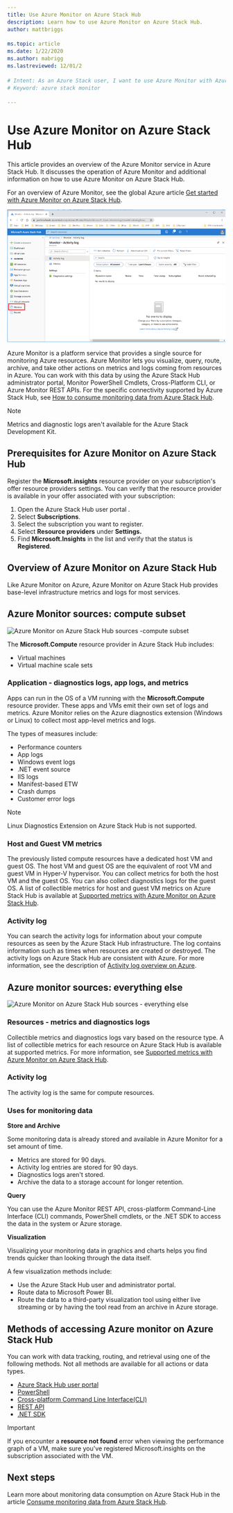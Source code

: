 ```yaml
---
title: Use Azure Monitor on Azure Stack Hub 
description: Learn how to use Azure Monitor on Azure Stack Hub.
author: mattbriggs

ms.topic: article
ms.date: 1/22/2020
ms.author: mabrigg
ms.lastreviewed: 12/01/2

# Intent: As an Azure Stack user, I want to use Azure Monitor with Azure Stack so I can monitor Azure resources.
# Keyword: azure stack monitor

---
```



# Use Azure Monitor on Azure Stack Hub

This article provides an overview of the Azure Monitor service in Azure Stack Hub. It discusses the operation of Azure Monitor and additional information on how to use Azure Monitor on Azure Stack Hub. 

For an overview of Azure Monitor, see the global Azure article [Get started with Azure Monitor on Azure Stack Hub](https://docs.microsoft.com/azure/monitoring-and-diagnostics/monitoring-get-started).

![Azure Stack Hub Monitor blade](./media/azure-stack-metrics-azure-data/azs-monitor.png)

Azure Monitor is a platform service that provides a single source for monitoring Azure resources. Azure Monitor lets you visualize, query, route, archive, and take other actions on metrics and logs coming from resources in Azure. You can work with this data by using the Azure Stack Hub administrator portal, Monitor PowerShell Cmdlets, Cross-Platform CLI, or Azure Monitor REST APIs. For the specific connectivity supported by Azure Stack Hub, see [How to consume monitoring data from Azure Stack Hub](azure-stack-metrics-monitor.md).

> [!Note]
> Metrics and diagnostic logs aren't available for the Azure Stack Development Kit.

## Prerequisites for Azure Monitor on Azure Stack Hub

Register the **Microsoft.insights** resource provider on your subscription's offer resource providers settings. You can verify that the resource provider is available in your offer associated with your subscription:

1. Open the Azure Stack Hub user portal .
2. Select **Subscriptions**.
3. Select the subscription you want to register.
4. Select **Resource providers** under **Settings.** 
5. Find **Microsoft.Insights** in the list and verify that the status is **Registered**.

## Overview of Azure Monitor on Azure Stack Hub

Like Azure Monitor on Azure, Azure Monitor on Azure Stack Hub provides base-level infrastructure metrics and logs for most services.

## Azure Monitor sources: compute subset

![Azure Monitor on Azure Stack Hub sources -compute subset](media//azure-stack-metrics-azure-data/azs-monitor-computersubset.png)

The **Microsoft.Compute** resource provider in Azure Stack Hub includes:
 - Virtual machines 
 - Virtual machine scale sets

### Application - diagnostics logs, app logs, and metrics

Apps can run in the OS of a VM running with the **Microsoft.Compute** resource provider. These apps and VMs emit their own set of logs and metrics. Azure Monitor relies on the Azure diagnostics extension (Windows or Linux) to collect most app-level metrics and logs.

The types of measures include:
 - Performance counters
 - App logs
 - Windows event logs
 - .NET event source
 - IIS logs
 - Manifest-based ETW
 - Crash dumps
 - Customer error logs

> [!Note]  
> Linux Diagnostics Extension on Azure Stack Hub is not supported.

### Host and Guest VM metrics

The previously listed compute resources have a dedicated host VM and guest OS. The host VM and guest OS are the equivalent of root VM and guest VM in Hyper-V hypervisor. You can collect metrics for both the host VM and the guest OS. You can also collect diagnostics logs for the guest OS. A list of collectible metrics for host and guest VM metrics on Azure Stack Hub is available at [Supported metrics with Azure Monitor on Azure Stack Hub](azure-stack-metrics-supported.md). 

### Activity log

You can search the activity logs for information about your compute resources as seen by the Azure Stack Hub infrastructure. The log contains information such as times when resources are created or destroyed. The activity logs on Azure Stack Hub are consistent with Azure. For more information, see the description of [Activity log overview on Azure](https://docs.microsoft.com/azure/monitoring-and-diagnostics/monitoring-overview-activity-logs). 


## Azure monitor sources: everything else

![Azure Monitor on Azure Stack Hub sources - everything else](media//azure-stack-metrics-azure-data/azs-monitor-othersubset.png)

### Resources - metrics and diagnostics logs

Collectible metrics and diagnostics logs vary based on the resource type. A list of collectible metrics for each resource on Azure Stack Hub is available at supported metrics. For more information, see [Supported metrics with Azure Monitor on Azure Stack Hub](azure-stack-metrics-supported.md).

### Activity log

The activity log is the same for compute resources. 

### Uses for monitoring data

**Store and Archive**  

Some monitoring data is already stored and available in Azure Monitor for a set amount of time. 
 - Metrics are stored for 90 days. 
 - Activity log entries are stored for 90 days. 
 - Diagnostics logs aren't stored.
 - Archive the data to a storage account for longer retention.

**Query**  

You can use the Azure Monitor REST API, cross-platform Command-Line Interface (CLI) commands, PowerShell cmdlets, or the .NET SDK to access the data in the system or Azure storage. 

**Visualization**

Visualizing your monitoring data in graphics and charts helps you find trends quicker than looking through the data itself. 

A few visualization methods include:
 - Use the Azure Stack Hub user and administrator portal.
 - Route data to Microsoft Power BI.
 - Route the data to a third-party visualization tool using either live streaming or by having the tool read from an archive in Azure storage.

## Methods of accessing Azure monitor on Azure Stack Hub

You can work with data tracking, routing, and retrieval using one of the following methods. Not all methods are available for all actions or data types. 

 - [Azure Stack Hub user portal ](azure-stack-use-portal.md)
 - [PowerShell](https://docs.microsoft.com/azure/monitoring-and-diagnostics/insights-powershell-samples)
 - [Cross-platform Command Line Interface(CLI)](https://docs.microsoft.com/azure/monitoring-and-diagnostics/insights-cli-samples)
 - [REST API](https://docs.microsoft.com/rest/api/monitor)
 - [.NET SDK](https://www.nuget.org/packages/Microsoft.Azure.Management.Monitor)

> [!Important]  
> If you encounter a **resource not found** error when viewing the performance graph of a VM, make sure you've registered Microsoft.insights on the subscription associated with the VM.

## Next steps

Learn more about monitoring data consumption on Azure Stack Hub in the article [Consume monitoring data from Azure Stack Hub](azure-stack-metrics-monitor.md).

